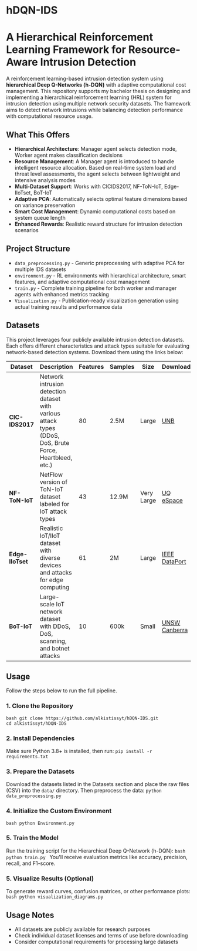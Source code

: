  # hDQN-IDS

# A Hierarchical Reinforcement Learning Framework for Resource-Aware Intrusion Detection
A reinforcement learning-based intrusion detection system using **hierarchical Deep Q-Networks (h-DQN)** with adaptive computational cost management. This repository supports my bachelor thesis on designing and implementing a hierarchical reinforcement learning (HRL) system for intrusion detection using multiple network security datasets. The framework aims to detect network intrusions while balancing detection performance with computational resource usage.
 
## What This Offers

- **Hierarchical Architecture**: Manager agent selects detection mode, Worker agent makes classification decisions
- **Resource Management**: A Manager agent is introduced to handle intelligent resource allocation. Based on real-time system load and threat level assessments, the agent selects between lightweight and intensive analysis modes
- **Multi-Dataset Support**: Works with CICIDS2017, NF-ToN-IoT, Edge-IIoTset, BoT-IoT
- **Adaptive PCA**: Automatically selects optimal feature dimensions based on variance preservation
- **Smart Cost Management**: Dynamic computational costs based on system queue length
- **Enhanced Rewards**: Realistic reward structure for intrusion detection scenarios

## Project Structure
- `data_preprocessing.py` - Generic preprocessing with adaptive PCA for multiple IDS datasets 
- `environment.py` - RL environments with hierarchical architecture, smart features, and adaptive computational cost management
- `train.py`  - Complete training pipeline for both worker and manager agents with enhanced metrics tracking
- `Visualization.py` - Publication-ready visualization generation using actual training results and performance data

## Datasets
This project leverages four publicly available intrusion detection datasets. Each offers different characteristics and attack types suitable for evaluating network-based detection systems. Download them using the links below:

| Dataset | Description | Features | Samples | Size | Download |
|---------|-------------|----------|---------|------|----------|
| **CIC-IDS2017** | Network intrusion detection dataset with various attack types (DDoS, DoS, Brute Force, Heartbleed, etc.) | 80 | 2.5M | Large | [UNB](http://www.unb.ca/cic/datasets/ids-2017.html) |
| **NF-ToN-IoT** | NetFlow version of ToN-IoT dataset labeled for IoT attack types | 43 | 12.9M | Very Large | [UQ eSpace](https://espace.library.uq.edu.au/view/UQ%3A44d7c5e) |
| **Edge-IIoTset** | Realistic IoT/IIoT dataset with diverse devices and attacks for edge computing | 61 | 2M | Large | [IEEE DataPort](https://ieee-dataport.org/documents/edge-iiotset-new-comprehensive-realistic-cyber-security-dataset-iot-and-iiot-applications) |
| **BoT-IoT** | Large-scale IoT network dataset with DDoS, DoS, scanning, and botnet attacks | 10 | 600k | Small | [UNSW Canberra](https://research.unsw.edu.au/projects/bot-iot-dataset) |

##  Usage

Follow the steps below to run the full pipeline.

### 1. Clone the Repository 
```
bash git clone https://github.com/alkistissyt/hDQN-IDS.git
cd alkistissyt/hDQN-IDS
```

### 2. Install Dependencies
Make sure Python 3.8+ is installed, then run: ``` pip install -r requirements.txt ```

### 3. Prepare the Datasets
Download the datasets listed in the Datasets section and place the raw files (CSV) into the `data/` directory.
Then preprocess the data: ``` python data_preprocessing.py ```

### 4. Initialize the Custom Environment
```bash python Environment.py ```
### 5. Train the Model
Run the training script for the Hierarchical Deep Q-Network (h-DQN): ```bash python train.py ```
You'll receive evaluation metrics like accuracy, precision, recall, and F1-score.

### 5. Visualize Results (Optional)
To generate reward curves, confusion matrices, or other performance plots: ```bash python visualization_diagrams.py ```

## Usage Notes

- All datasets are publicly available for research purposes
- Check individual dataset licenses and terms of use before downloading
- Consider computational requirements for processing large datasets

